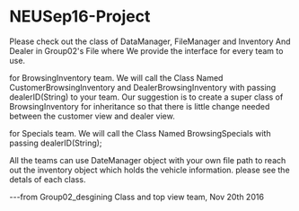 # NEUSep16-Project

Please check out the class of DataManager, FileManager and Inventory And Dealer in Group02's File where We provide the interface for every team to use.

for BrowsingInventory team. We will call the Class Named CustomerBrowsingInventory and DealerBrowsingInventory with passing dealerID(String) to your team. Our suggestion is to create a super class of BrowsingInventory for inheritance so that there is little change needed between the customer view and dealer view.

for Specials team. We will call the Class Named BrowsingSpecials with passing dealerID(String);

All the teams can use DateManager object with your own file path to reach out the inventory object which holds the vehicle information.
please see the detals of each class.

---from Group02_desgining Class and top view team, Nov 20th 2016

